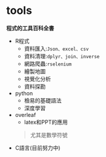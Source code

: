 # tools
**程式的工具百科全書**
* R程式  
  * 資料匯入:`Json、excel、csv`
  * 資料清理:`dplyr、join、inverse`
  * 網路爬蟲:`rselenium`
  * 繪製地圖
  * 視覺化分析
  * 資料探勘
* python
  * 檢易的基礎語法
  * 深度學習
* overleaf
  * latex和PPT的應用
  > 尤其是數學符號 
* C語言(目前努力中)
